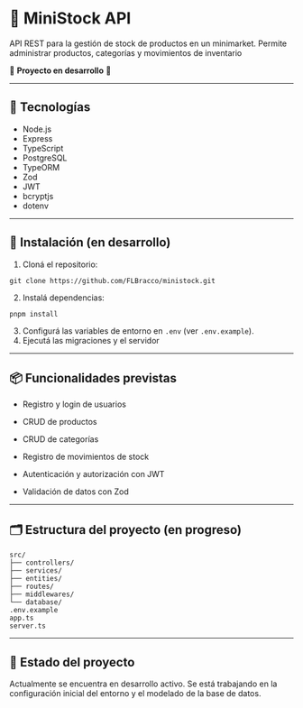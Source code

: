 # 🛒 MiniStock API
API REST para la gestión de stock de productos en un minimarket.
Permite administrar productos, categorías y movimientos de inventario

🚧 **Proyecto en desarrollo** 🚧

---

## 📌 Tecnologías

- Node.js
- Express
- TypeScript
- PostgreSQL
- TypeORM
- Zod
- JWT
- bcryptjs
- dotenv

---

## 🔧 Instalación (en desarrollo)

1. Cloná el repositorio:
```
git clone https://github.com/FLBracco/ministock.git
```
2. Instalá dependencias:
```
pnpm install
```
3. Configurá las variables de entorno en `.env` (ver `.env.example`).
4. Ejecutá las migraciones y el servidor

---

## 📦 Funcionalidades previstas

*  Registro y login de usuarios

* CRUD de productos

* CRUD de categorías

* Registro de movimientos de stock

* Autenticación y autorización con JWT

* Validación de datos con Zod

---

## 🗂️ Estructura del proyecto (en progreso)

```
src/
├── controllers/
├── services/
├── entities/
├── routes/
├── middlewares/
└── database/
.env.example
app.ts
server.ts
```
---

## 📅 Estado del proyecto
Actualmente se encuentra en desarrollo activo.
Se está trabajando en la configuración inicial del entorno y el modelado de la base de datos.